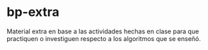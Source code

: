 # bp-extra
Material extra en base a las actividades hechas en clase para que practiquen o investiguen respecto a los algoritmos que se enseñó.
